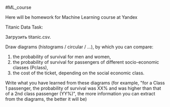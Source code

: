 #ML_course

Here will be homework for Machine Learning course at Yandex 

Titanic Data Task:

Загрузить titanic.csv. 

Draw diagrams (histograms / circular / ...), by which you can compare:
1) the probability of survival for men and women,
2) the probability of survival for passengers of different socio-economic classes (Pclass),
3) the cost of the ticket, depending on the social economic class.

Write what you have learned from these diagrams (for example, "for a Class 1 passenger, the probability of survival was XX% and was higher than that of a 2nd class passenger (YY%)", the more information you can extract from the diagrams, the better it will be)
